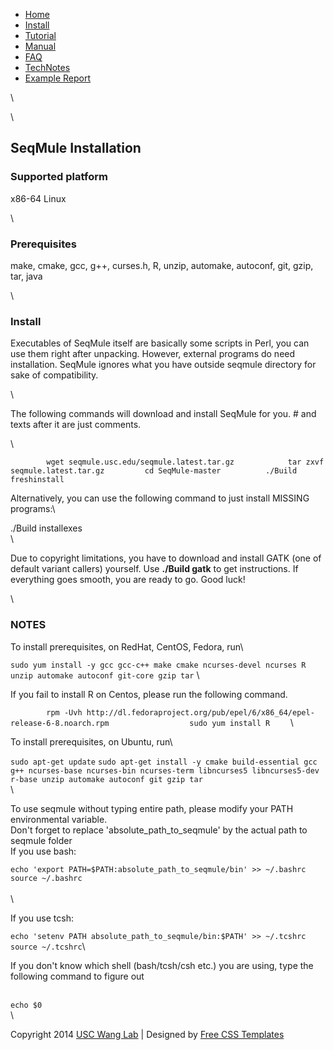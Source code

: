 -   [Home](../home.html)
-   [Install](installation.html)
-   [Tutorial](tutorial.html)
-   [Manual](manual.html)
-   [FAQ](faq.html)
-   [TechNotes](technotes.html)
-   [Example Report](example_report/summary.html)

\

\

SeqMule Installation
--------------------

### Supported platform

x86-64 Linux

\

### Prerequisites

make, cmake, gcc, g++, curses.h, R, unzip, automake, autoconf, git,
gzip, tar, java

\

### Install

Executables of SeqMule itself are basically some scripts in Perl, you
can use them right after unpacking. However, external programs do need
installation. SeqMule ignores what you have outside seqmule directory
for sake of compatibility.

\

The following commands will download and install SeqMule for you. \# and
texts after it are just comments.

\

`         wget seqmule.usc.edu/seqmule.latest.tar.gz            tar zxvf seqmule.latest.tar.gz         cd SeqMule-master          ./Build freshinstall              `

Alternatively, you can use the following command to just install MISSING
programs:\

./Build installexes\
 \

Due to copyright limitations, you have to download and install GATK (one
of default variant callers) yourself. Use **./Build gatk** to get
instructions. If everything goes smooth, you are ready to go. Good luck!

\

### NOTES

To install prerequisites, on RedHat, CentOS, Fedora, run\

`sudo yum install -y gcc gcc-c++ make cmake ncurses-devel ncurses R unzip automake autoconf git-core gzip tar`
\

If you fail to install R on Centos, please run the following command.

`         rpm -Uvh http://dl.fedoraproject.org/pub/epel/6/x86_64/epel-release-6-8.noarch.rpm                  sudo yum install R     `
\

To install prerequisites, on Ubuntu, run\

`sudo apt-get update`
`sudo apt-get install -y cmake build-essential gcc g++ ncurses-base ncurses-bin ncurses-term libncurses5 libncurses5-dev r-base unzip automake autoconf git gzip tar`
\
 \

To use seqmule without typing entire path, please modify your PATH
environmental variable. \
Don't forget to replace 'absolute\_path\_to\_seqmule' by the actual path
to seqmule folder \
If you use bash:

`echo 'export PATH=$PATH:absolute_path_to_seqmule/bin' >> ~/.bashrc`\
 `source ~/.bashrc`\
 \
 \

If you use tcsh:

`echo 'setenv PATH absolute_path_to_seqmule/bin:$PATH' >> ~/.tcshrc`\
 `source ~/.tcshrc`\

If you don't know which shell (bash/tcsh/csh etc.) you are using, type
the following command to figure out

\
 `echo $0` \
 \

Copyright 2014 [USC Wang Lab](http://genomics.usc.edu) | Designed by
[Free CSS Templates](http://www.templatemo.com)
